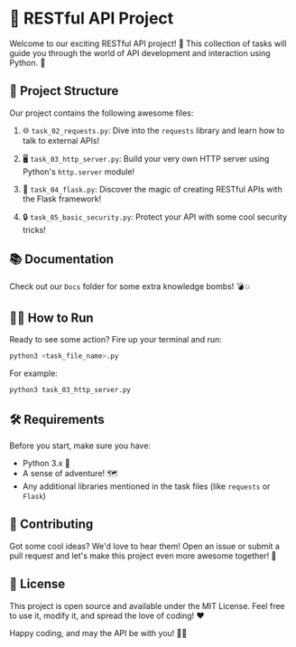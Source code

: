 # 🚀 RESTful API Project

Welcome to our exciting RESTful API project! 🎉 This collection of tasks will guide you through the world of API development and interaction using Python. 🐍

## 📁 Project Structure

Our project contains the following awesome files:

1. 🌐 `task_02_requests.py`: Dive into the `requests` library and learn how to talk to external APIs!

2. 🖥️ `task_03_http_server.py`: Build your very own HTTP server using Python's `http.server` module!

3. 🍶 `task_04_flask.py`: Discover the magic of creating RESTful APIs with the Flask framework!

4. 🔒 `task_05_basic_security.py`: Protect your API with some cool security tricks!

## 📚 Documentation

Check out our `Docs` folder for some extra knowledge bombs! 💣💥

## 🏃‍♂️ How to Run

Ready to see some action? Fire up your terminal and run:

```bash
python3 <task_file_name>.py
```

For example:

```bash
python3 task_03_http_server.py
```

## 🛠️ Requirements

Before you start, make sure you have:

- Python 3.x 🐍
- A sense of adventure! 🗺️
- Any additional libraries mentioned in the task files (like `requests` or `Flask`)

## 🤝 Contributing

Got some cool ideas? We'd love to hear them! Open an issue or submit a pull request and let's make this project even more awesome together! 🌟

## 📜 License

This project is open source and available under the MIT License. Feel free to use it, modify it, and spread the love of coding! ❤️

Happy coding, and may the API be with you! 🚀✨
